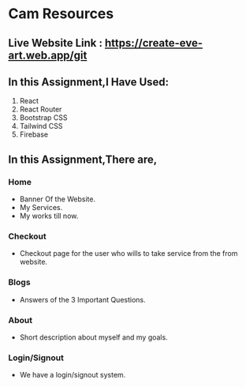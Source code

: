 # Cam Resources

## Live Website Link : https://create-eve-art.web.app/git

## **In this Assignment,I Have Used:**

1. React
2. React Router
3. Bootstrap CSS
4. Tailwind CSS
5. Firebase

## **In this Assignment,There are,**

### Home

- Banner Of the Website.
- My Services.
- My works till now.

### Checkout

- Checkout page for the user who wills to take service from the from website.

### Blogs

- Answers of the 3 Important Questions.

### About

- Short description about myself and my goals.

### Login/Signout

- We have a login/signout system.
